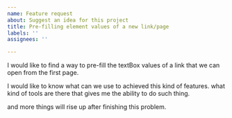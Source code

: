 ```yaml
---
name: Feature request
about: Suggest an idea for this project
title: Pre-filling element values of a new link/page
labels: ''
assignees: ''

---
```


I would like to find a way to pre-fill the textBox values of a link that we can open from the first page.

I would like to know what can we use to achieved this kind of features. what kind of tools are there that gives me the ability to do such thing.

and more things will rise up after finishing this problem.
